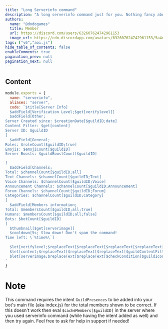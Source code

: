 ```yaml
---
title: "Long Serverinfo command"
description: "A long serverinfo command just for you. Nothing fancy about it."
authors:
  name: "@dodogames"
  title: Member
  url: https://discord.com/users/632607624742961153
  image_url: https://cdn.discordapp.com/avatars/632607624742961153/5a4dc9bcccf66c5372f410c40d267708.png
tags: ["v6","aoi.js"]
hide_table_of_contents: false
enableComments: true
pagination_prev: null
pagination_next: null
---
```


## Content

```js
module.exports = {
  name: "serverinfo",
  aliases: "server",
  code: `$title[Server Info]
  $addField[Verification Level;$get[verifylevel]]
  $addField[Other;
Server Created since: $creationDate[$guildID;date]
Content Filter: $get[content]
Server ID: $guildID
]
  $addField[General;
Roles: $roleCount[$guildID;true]
Emojis: $emojiCount[$guildID] 
Server Boosts: $guildBoostCount[$guildID]

]
  $addField[Channels;
Total: $channelCount[$guildID;all]
Text Channels: $channelCount[$guildID;Text]
Voice Channels: $channelCount[$guildID;Voice]
Announcement Channels: $channelCount[$guildID;Announcement]
Forum Channels: $channelCount[$guildID;Forum]
Categories: $channelCount[$guildID;Category]
]
  $addField[Members information;
Total: $membersCount[$guildID;all;true]
Humans: $membersCount[$guildID;all;false]
Bots: $botCount[$guildID]
]
  $thumbnail[$get[serverimage]]
  $cooldown[5s; Slow down! Don't spam the command!
Time left: \`%time%\`]
  
  $let[verifylevel;$replaceText[$replaceText[$replaceText[$replaceText[$GuildVerificationLevel;1;Low];2;Medium];3;High];4;Very High]]
  $let[content;$replaceText[$replaceText[$replaceText[$guildContentFilter[$guildID];0;Disabled];1;Medium];2;High]]
  $let[serverimage;$replaceText[$replaceText[$checkCondition[$guildIcon==];false;$guildIcon];true;$userAvatar[$clientID]]]
`
}
```
# Note
This command requires the intent `GuildPresences` to be added into your bot's main file (aka index.js) for the total members shown to be correct. If this doesn't work then eval `$cacheMembers[$guildID]` in the server where you used serverinfo command (while having the intent added as well) and then try again. Feel free to ask for help in support if needed!
